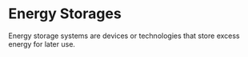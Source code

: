 # Energy Storages

Energy storage systems are devices or technologies that store excess energy for later use.